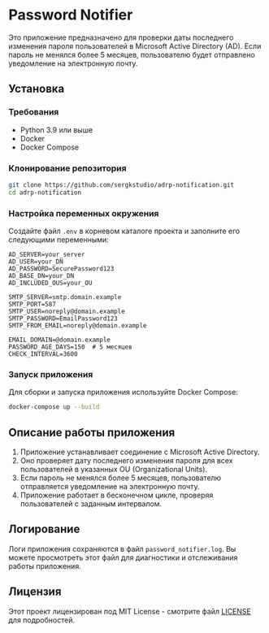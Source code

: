 # Password Notifier

Это приложение предназначено для проверки даты последнего изменения пароля пользователей в Microsoft Active Directory (AD). Если пароль не менялся более 5 месяцев, пользователю будет отправлено уведомление на электронную почту.

## Установка

### Требования

- Python 3.9 или выше
- Docker
- Docker Compose

### Клонирование репозитория

```bash
git clone https://github.com/sergkstudio/adrp-notification.git
cd adrp-notification
```

### Настройка переменных окружения

Создайте файл `.env` в корневом каталоге проекта и заполните его следующими переменными:

```plaintext
AD_SERVER=your_server
AD_USER=your_DN
AD_PASSWORD=SecurePassword123
AD_BASE_DN=your_DN
AD_INCLUDED_OUS=your_OU

SMTP_SERVER=smtp.domain.example
SMTP_PORT=587
SMTP_USER=noreply@domain.example
SMTP_PASSWORD=EmailPassword123
SMTP_FROM_EMAIL=noreply@domain.example

EMAIL_DOMAIN=@domain.example
PASSWORD_AGE_DAYS=150  # 5 месяцев
CHECK_INTERVAL=3600
```

### Запуск приложения

Для сборки и запуска приложения используйте Docker Compose:

```bash
docker-compose up --build
```

## Описание работы приложения

1. Приложение устанавливает соединение с Microsoft Active Directory.
2. Оно проверяет дату последнего изменения пароля для всех пользователей в указанных OU (Organizational Units).
3. Если пароль не менялся более 5 месяцев, пользователю отправляется уведомление на электронную почту.
4. Приложение работает в бесконечном цикле, проверяя пользователей с заданным интервалом.

## Логирование

Логи приложения сохраняются в файл `password_notifier.log`. Вы можете просмотреть этот файл для диагностики и отслеживания работы приложения.

## Лицензия

Этот проект лицензирован под MIT License - смотрите файл [LICENSE](LICENSE) для подробностей.
